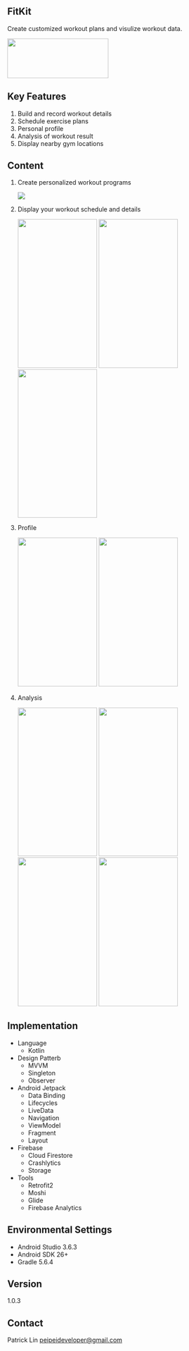 ## FitKit
Create customized workout plans and visulize workout data.

<a href="https://play.google.com/store/apps/details?id=com.patrick.fittracker"><img src="https://camo.githubusercontent.com/9b43e9e7bdf73be90eaee8bf94cf61440638567e/68747470733a2f2f692e696d6775722e636f6d2f49353862574c642e706e67" width="230" height="90"></a>

## Key Features
1. Build and record workout details
2. Schedule exercise plans 
3. Personal profile
4. Analysis of workout result
5. Display nearby gym locations 

## Content
1. Create personalized workout programs

   <img src="https://i.imgur.com/QBbNNpB.png">

2. Display your workout schedule and details

    <img src="https://i.imgur.com/5Xn9dxX.png" width="180" height="337.5"> <img src="https://i.imgur.com/dQduGug.png" width="180" height="337.5"> <img src="https://i.imgur.com/8CNm2W0.png" width="180" height="337.5">
    
3. Profile

    <img src="https://i.imgur.com/rcf0H6C.png" width="180" height="337.5"> <img src="https://i.imgur.com/KS0wu5E.png" width="180" height="337.5">
    
4. Analysis
    
    <img src="https://i.imgur.com/LJmq5du.png" width="180" height="337.5"> <img src="https://i.imgur.com/lKcHYsu.png" width="180" height="337.5"> <img src="https://i.imgur.com/073VKbI.jpg" width="180" height="337.5"> <img src="https://i.imgur.com/djBtIBx.png" width="180" height="337.5">


## Implementation 
* Language
  * Kotlin
* Design Patterb
  * MVVM
  * Singleton
  * Observer
* Android Jetpack
  * Data Binding
  * Lifecycles
  * LiveData
  * Navigation
  * ViewModel
  * Fragment
  * Layout
* Firebase
  * Cloud Firestore
  * Crashlytics
  * Storage
* Tools
  * Retrofit2
  * Moshi
  * Glide
  * Firebase Analytics

## Environmental Settings
* Android Studio 3.6.3
* Android SDK 26+
* Gradle 5.6.4

## Version
1.0.3

## Contact
Patrick Lin peipeideveloper@gmail.com
